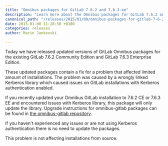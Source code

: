 ```yaml
---
title: "Omnibus packages for GitLab 7.6.2 and 7.6.3-ee"
description: "Learn more about the Omnibus packages for GitLab 7.6.2 and 7.6.3 for GitLab Community Edition (CE) and Enterprise Edition (EE)"
canonical_path: "/releases/2015/01/08/omnibus-packages-for-gitlab-7-6-2-and-7-6-3-ee/"
date: 2015-01-08 11:28:58 +0100
categories: releases
author: Marin Jankovski

---
```


Today we have released updated versions of GitLab Omnibus packages for the existing GitLab 7.6.2 Community Edition and GitLab 7.6.3
Enterprise Edition.

<!-- more -->

These updated packages contain a fix for a problem that affected limited amount of installations.
The problem was caused by a wrongly linked Kerberos library which caused issues on GitLab installations with Kerberos authentication enabled.


If you recently updated your Omnibus GitLab installation to 7.6.2 CE or 7.6.3 EE and encountered issues with Kerberos library, this package will only update the library. Upgrade instructions for omnibus-gitlab packages can be found in [the omnibus-gitlab repository](https://gitlab.com/gitlab-org/omnibus-gitlab/blob/master/doc/update.md).

If you haven't experienced any issues or are not using Kerberos authentication there is no need to update the packages.

This problem is not affecting installations from source.

